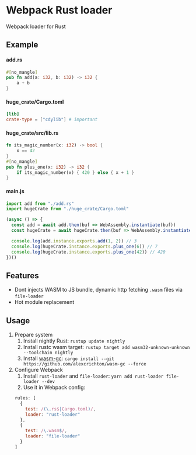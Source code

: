 # Webpack Rust loader
Webpack loader for Rust

## Example
#### add.rs
```rust
#[no_mangle]
pub fn add(a: i32, b: i32) -> i32 {
    a + b
}
```
#### huge_crate/Cargo.toml
```toml
[lib]
crate-type = ["cdylib"] # important
```
#### huge_crate/src/lib.rs
```rust
fn its_magic_number(x: i32) -> bool {
    x == 42
}
#[no_mangle]
pub fn plus_one(x: i32) -> i32 {
    if its_magic_number(x) { 420 } else { x + 1 }
}
```
#### main.js
```js
import add from "./add.rs"
import hugeCrate from "./huge_crate/Cargo.toml"

(async () => {
  const add = await add.then(buf => WebAssembly.instantiate(buf))
  const hugeCrate = await hugeCrate.then(buf => WebAssembly.instantiate(buf))

  console.log(add.instance.exports.add(1, 2)) // 3
  console.log(hugeCrate.instance.exports.plus_one(6)) // 7
  console.log(hugeCrate.instance.exports.plus_one(42)) // 420
})()
```

## Features
* Dont injects WASM to JS bundle, dynamic http fetching `.wasm` files via `file-loader`
* Hot module replacement

## Usage
1. Prepare system
    1. Install nightly Rust: `rustup update nightly`
    2. Install rustc wasm target: `rustup target add wasm32-unknown-unknown --toolchain nightly`
    3. Install [wasm-gc](https://github.com/alexcrichton/wasm-gc): `cargo install --git https://github.com/alexcrichton/wasm-gc --force`
2. Configure Webpack
    1. Install `rust-loader` and `file-loader`: `yarn add rust-loader file-loader --dev`
    2. Use it in Webpack config:
    ```js
    rules: [
      {
        test: /(\.rs$|Cargo.toml)/,
        loader: "rust-loader"
      },
      {
        test: /\.wasm$/,
        loader: "file-loader"
      }
    ]
    ```
